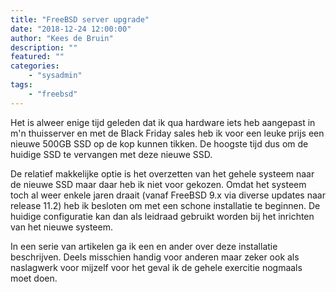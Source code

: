 ```yaml
---
title: "FreeBSD server upgrade"
date: "2018-12-24 12:00:00"
author: "Kees de Bruin"
description: ""
featured: ""
categories:
    - "sysadmin"
tags:
    - "freebsd"
---
```


Het is alweer enige tijd geleden dat ik qua hardware iets heb aangepast in m'n thuisserver en met de Black Friday sales heb ik voor een leuke prijs een nieuwe 500GB SSD op de kop kunnen tikken. De hoogste tijd dus om de huidige SSD te vervangen met deze nieuwe SSD.

De relatief makkelijke optie is het overzetten van het gehele systeem naar de nieuwe SSD maar daar heb ik niet voor gekozen. Omdat het systeem toch al weer enkele jaren draait (vanaf FreeBSD 9.x via diverse updates naar release 11.2) heb ik besloten om met een schone installatie te beginnen. De huidige configuratie kan dan als leidraad gebruikt worden bij het inrichten van het nieuwe systeem.

In een serie van artikelen ga ik een en ander over deze installatie beschrijven. Deels misschien handig voor anderen maar zeker ook als naslagwerk voor mijzelf voor het geval ik de gehele exercitie nogmaals moet doen.
